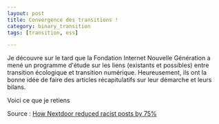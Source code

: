 ```yaml
---
layout: post
title: Convergence des transitions !
category: binary_transition
tags: [transition, ess]

---
```


Je découvre sur le tard que la Fondation Internet Nouvelle Génération a mené un programme d'étude sur les liens (existants et possibles) entre transition écologique et transition numérique. Heureusement, ils ont la bonne idée de faire des articles récapitulatifs sur leur démarche et leurs bilans.

<!--more-->

Voici ce que je retiens

Source : [How Nextdoor reduced racist posts by 75%][source]

[source]: http://fusion.net/story/340171/how-nextdoor-reduced-racial-profiling/

